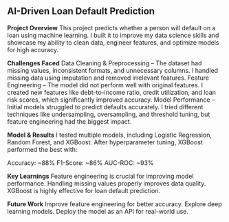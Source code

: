 ## **AI-Driven Loan Default Prediction**

**Project Overview**
This project predicts whether a person will default on a loan using machine learning. I built it to improve my data science skills and showcase my ability to clean data, engineer features, and optimize models for high accuracy.

**Challenges Faced**
Data Cleaning & Preprocessing – The dataset had missing values, inconsistent formats, and unnecessary columns. I handled missing data using imputation and removed irrelevant features.
Feature Engineering – The model did not perform well with original features. I created new features like debt-to-income ratio, credit utilization, and loan risk scores, which significantly improved accuracy.
Model Performance – Initial models struggled to predict defaults accurately. I tried different techniques like undersampling, oversampling, and threshold tuning, but feature engineering had the biggest impact.

**Model & Results**
I tested multiple models, including Logistic Regression, Random Forest, and XGBoost. After hyperparameter tuning, XGBoost performed the best with:

Accuracy: ~88%
F1-Score: ~86%
AUC-ROC: ~93%

**Key Learnings**
Feature engineering is crucial for improving model performance.
Handling missing values properly improves data quality.
XGBoost is highly effective for loan default prediction.

**Future Work**
Improve feature engineering for better accuracy.
Explore deep learning models.
Deploy the model as an API for real-world use.
